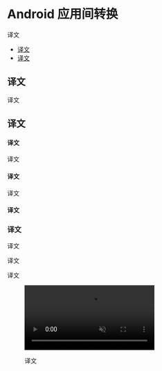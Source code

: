 <div class="article__intro">

[en]: <> (Android navigating between apps)
# Android 应用间转换

[en]: <> (Navigate directly from one app to another when using common actions.)
译文

<nav>

[en]: <> (Usage)
[en]: <> (Activities, tasks, & intents)
* [译文](#usage)
* [译文](#activities-tasks-intents)

</nav></div><div class="article__body">

[en]: <> (Usage)
<h2 id="usage">译文</h2>

[en]: <> (Apps can create a consistent experience when using common actions by navigating directly from one app to another. For example, to capture a photo, an app may activate the Camera app.)
译文

[en]: <> (Activities, tasks, & intents)
<h2 id="activities-tasks-intents">译文</h2>

[en]: <> (Activities)
#### 译文

[en]: <> (In Android, an activity includes an app’s screen and the actions it makes available to users. An app is a collection of activities that are created and reused from other apps.)
译文

[en]: <> (Tasks)
#### 译文

[en]: <> (A task is the sequence of activities a user follows to accomplish a goal.)
译文

[en]: <> (Intents)
#### 译文

[en]: <> (An intent allows an app to signal it would like another app's assistance in performing an action, such as “Share.” Apps can indicate which intents to respond to through activities.)

[en]: <> (Steps)
### 译文

<div class="mdui-row-sm-2"><div class="mdui-col">

[en]: <> (Launching an app from the Home screen begins a new *task*.)
译文

[en]: <> (This task is extended to include *activities* of navigating through albums and viewing photo details.)
译文

[en]: <> (If the user triggers the Share action, a bottom sheet is revealed with available sharing activities from different apps \(all of which have been registered to handle the Share *intent*\).)
译文

</div><div class="mdui-col"><figure><video controls loop muted preload="metadata" class="mdui-video-fluid"><source data-src="{assets_path}/platform-guidance/android-navigating-between-apps/androidonly-navigatingbetweenapps.mp4" src="{assets_path}/platform-guidance/android-navigating-between-apps/androidonly-navigatingbetweenapps.mp4" type="video/mp4"></video><figcaption>

[en]: <> (A bottom sheet displays available sharing activities from different apps.)
译文

</figcaption></figure></div></div></div>

